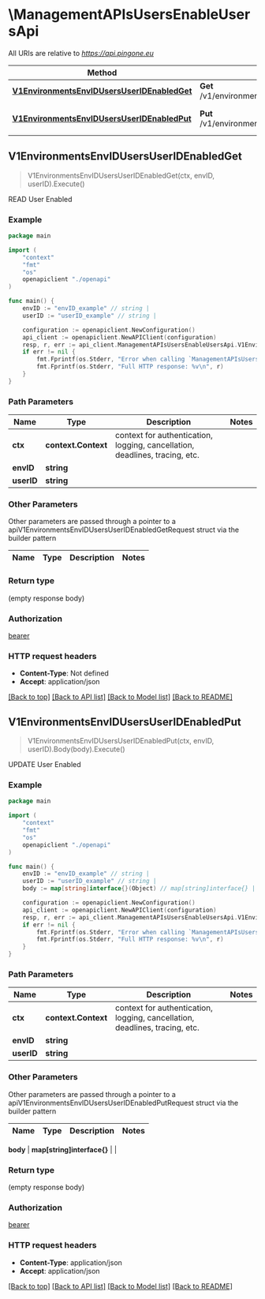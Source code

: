 # \ManagementAPIsUsersEnableUsersApi

All URIs are relative to *https://api.pingone.eu*

Method | HTTP request | Description
------------- | ------------- | -------------
[**V1EnvironmentsEnvIDUsersUserIDEnabledGet**](ManagementAPIsUsersEnableUsersApi.md#V1EnvironmentsEnvIDUsersUserIDEnabledGet) | **Get** /v1/environments/{envID}/users/{userID}/enabled | READ User Enabled
[**V1EnvironmentsEnvIDUsersUserIDEnabledPut**](ManagementAPIsUsersEnableUsersApi.md#V1EnvironmentsEnvIDUsersUserIDEnabledPut) | **Put** /v1/environments/{envID}/users/{userID}/enabled | UPDATE User Enabled



## V1EnvironmentsEnvIDUsersUserIDEnabledGet

> V1EnvironmentsEnvIDUsersUserIDEnabledGet(ctx, envID, userID).Execute()

READ User Enabled



### Example

```go
package main

import (
    "context"
    "fmt"
    "os"
    openapiclient "./openapi"
)

func main() {
    envID := "envID_example" // string | 
    userID := "userID_example" // string | 

    configuration := openapiclient.NewConfiguration()
    api_client := openapiclient.NewAPIClient(configuration)
    resp, r, err := api_client.ManagementAPIsUsersEnableUsersApi.V1EnvironmentsEnvIDUsersUserIDEnabledGet(context.Background(), envID, userID).Execute()
    if err != nil {
        fmt.Fprintf(os.Stderr, "Error when calling `ManagementAPIsUsersEnableUsersApi.V1EnvironmentsEnvIDUsersUserIDEnabledGet``: %v\n", err)
        fmt.Fprintf(os.Stderr, "Full HTTP response: %v\n", r)
    }
}
```

### Path Parameters


Name | Type | Description  | Notes
------------- | ------------- | ------------- | -------------
**ctx** | **context.Context** | context for authentication, logging, cancellation, deadlines, tracing, etc.
**envID** | **string** |  | 
**userID** | **string** |  | 

### Other Parameters

Other parameters are passed through a pointer to a apiV1EnvironmentsEnvIDUsersUserIDEnabledGetRequest struct via the builder pattern


Name | Type | Description  | Notes
------------- | ------------- | ------------- | -------------



### Return type

 (empty response body)

### Authorization

[bearer](../README.md#bearer)

### HTTP request headers

- **Content-Type**: Not defined
- **Accept**: application/json

[[Back to top]](#) [[Back to API list]](../README.md#documentation-for-api-endpoints)
[[Back to Model list]](../README.md#documentation-for-models)
[[Back to README]](../README.md)


## V1EnvironmentsEnvIDUsersUserIDEnabledPut

> V1EnvironmentsEnvIDUsersUserIDEnabledPut(ctx, envID, userID).Body(body).Execute()

UPDATE User Enabled



### Example

```go
package main

import (
    "context"
    "fmt"
    "os"
    openapiclient "./openapi"
)

func main() {
    envID := "envID_example" // string | 
    userID := "userID_example" // string | 
    body := map[string]interface{}(Object) // map[string]interface{} |  (optional)

    configuration := openapiclient.NewConfiguration()
    api_client := openapiclient.NewAPIClient(configuration)
    resp, r, err := api_client.ManagementAPIsUsersEnableUsersApi.V1EnvironmentsEnvIDUsersUserIDEnabledPut(context.Background(), envID, userID).Body(body).Execute()
    if err != nil {
        fmt.Fprintf(os.Stderr, "Error when calling `ManagementAPIsUsersEnableUsersApi.V1EnvironmentsEnvIDUsersUserIDEnabledPut``: %v\n", err)
        fmt.Fprintf(os.Stderr, "Full HTTP response: %v\n", r)
    }
}
```

### Path Parameters


Name | Type | Description  | Notes
------------- | ------------- | ------------- | -------------
**ctx** | **context.Context** | context for authentication, logging, cancellation, deadlines, tracing, etc.
**envID** | **string** |  | 
**userID** | **string** |  | 

### Other Parameters

Other parameters are passed through a pointer to a apiV1EnvironmentsEnvIDUsersUserIDEnabledPutRequest struct via the builder pattern


Name | Type | Description  | Notes
------------- | ------------- | ------------- | -------------


 **body** | **map[string]interface{}** |  | 

### Return type

 (empty response body)

### Authorization

[bearer](../README.md#bearer)

### HTTP request headers

- **Content-Type**: application/json
- **Accept**: application/json

[[Back to top]](#) [[Back to API list]](../README.md#documentation-for-api-endpoints)
[[Back to Model list]](../README.md#documentation-for-models)
[[Back to README]](../README.md)

